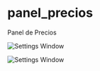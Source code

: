 # panel_precios
Panel de Precios

![Settings Window](https://raw.github.com/jespoz/panel_precios/master/static/img/screenshot1.png)

![Settings Window](https://raw.github.com/jespoz/panel_precios/master/static/img/screenshot2.png)
